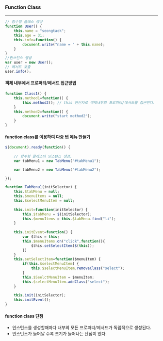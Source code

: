 ### Function Class

---



~~~javascript
// 함수형 클래스 생성
function User() {
	this.name = "seongtaek";
	this.age = 31;
	this.info=function() {
		document.write("name = " + this.name);
	}
}
//인스턴스 생성
var user = new User();
// 메서드 호출
user.info();
~~~





#### 객체 내부에서 프로퍼티/메서드 접근방법

~~~javascript
function Class1() {
	this.method1=function() {
		this.method2(); // this 연산자로 객체내부의 프로퍼티/메서드를 접근한다.
	}
	this.method2=function() {
		document.write("start method2");
	}
}
~~~



#### function class를 이용하여 다중 탭 메뉴 만들기

~~~javascript
$(document).ready(function() {
    
    // 함수형 클래스의 인스턴스 생성.
	var tabMenu1 = new TabMenu("#tabMenu1");

    var tabMenu2 = new TabMenu("#tabMenu2");

});

function TabMenu1(initSelector) {
    this.$tabMenu = null;
    this.$menuItems = null;
    this.$selectMenuItem = null;
    
    this.init=function(initSelector) {
        this.$tabMenu = $(initSelector);
        this.$menuItems = this.$tabMenu.find("li");
    }
    
    this.initEvent=function() {
        var $this = this;
        this.$menuItems.on("click",function(){
            $this.setSelectItem($(this));
        })
    }
    this.setSelectItem=function($menuItem) {
        if(this.$selectMenuItem) {
            this.$selectMenuItem.removeClass("select");
        }
        this.$SeelctMenuItem = $menuItem;
        this.$selectMenuItem.addClass("select");
    }
    
    this.init(initSelector);
    this.initEvent();
}
~~~



#### function class 단점

- 인스턴스를 생성할때마다 내부의 모든 프로퍼티/메서드가 독립적으로 생성된다.
- 인스턴스가 늘어날 수록 크기가 늘어나는 단점이 있다.




























